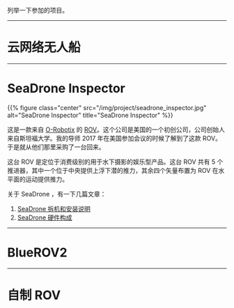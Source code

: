 

列举一下参加的项目。

------

# 云网络无人船  

------

# SeaDrone Inspector

{{% figure class="center" src="/img/project/seadrone_inspector.jpg" alt="SeaDrone Inspector" title="SeaDrone Inspector" %}}  

这是一款来自 [O-Robotix](https://seadronepro.com/) 的 [ROV](https://seadronepro.com/aquaculture/#inspectionexperience)。这个公司是美国的一个初创公司，公司创始人来自斯坦福大学。我的导师 2017 年在美国参加会议的时候了解到了这款 ROV。于是就从他们那里采购了一台回来。

这台 ROV 是定位于消费级别的用于水下摄影的娱乐型产品。这台 ROV 共有 5 个推进器，其中一个位于中央提供上浮下潜的推力，其余四个矢量布置为 ROV 在水平面的运动提供推力。  

关于 SeaDrone ，有一下几篇文章：  

1. [SeaDrone 拆机和安装说明](/post/seadrone-disassemble-reassemble/)  
2. [SeaDrone 硬件构成](/post/seadrone-hardware/)

------

# BlueROV2  

------

# 自制 ROV  

